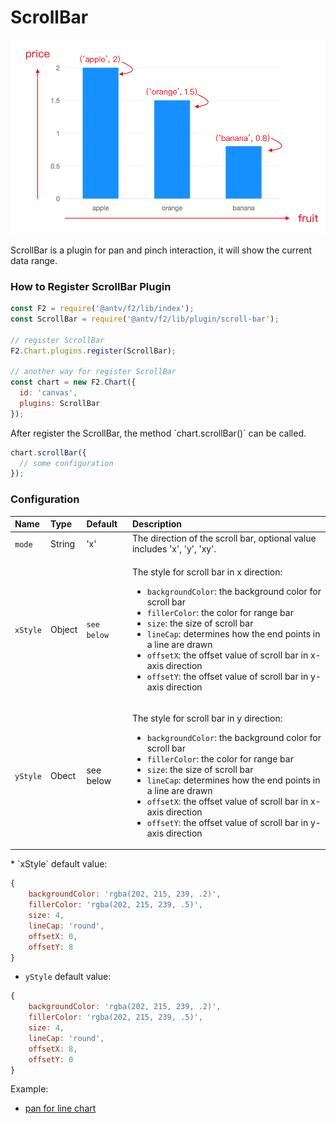 # ScrollBar

![](../../.gitbook/assets/image%20%2839%29.png)

ScrollBar is a plugin for pan and pinch interaction, it will show the current data range.

### How to Register ScrollBar Plugin

```javascript
const F2 = require('@antv/f2/lib/index');
const ScrollBar = require('@antv/f2/lib/plugin/scroll-bar');

// register ScrollBar
F2.Chart.plugins.register(ScrollBar); 

// another way for register ScrollBar
const chart = new F2.Chart({
  id: 'canvas',
  plugins: ScrollBar
});
```

After register the ScrollBar, the method \`chart.scrollBar\(\)\` can be called.

```javascript
chart.scrollBar({
  // some configuration
});
```

### Configuration

<table>
  <thead>
    <tr>
      <th style="text-align:left">Name</th>
      <th style="text-align:left">Type</th>
      <th style="text-align:left">Default</th>
      <th style="text-align:left">Description</th>
    </tr>
  </thead>
  <tbody>
    <tr>
      <td style="text-align:left"><code>mode</code>
      </td>
      <td style="text-align:left">String</td>
      <td style="text-align:left">'x'</td>
      <td style="text-align:left">The direction of the scroll bar, optional value includes 'x', 'y', 'xy'.</td>
    </tr>
    <tr>
      <td style="text-align:left"><code>xStyle</code>
      </td>
      <td style="text-align:left">Object</td>
      <td style="text-align:left"><code>see below</code>
      </td>
      <td style="text-align:left">
        <p>The style for scroll bar in x direction:</p>
        <ul>
          <li><code>backgroundColor</code>: the background color for scroll bar</li>
          <li><code>fillerColor</code>: the color for range bar</li>
          <li><code>size</code>: the size of scroll bar</li>
          <li><code>lineCap</code>: determines how the end points in a line are drawn</li>
          <li><code>offsetX</code>: the offset value of scroll bar in x-axis direction</li>
          <li><code>offsetY</code>: the offset value of scroll bar in y-axis direction</li>
        </ul>
      </td>
    </tr>
    <tr>
      <td style="text-align:left"><code>yStyle</code>
      </td>
      <td style="text-align:left">Obect</td>
      <td style="text-align:left">see below</td>
      <td style="text-align:left">
        <p>The style for scroll bar in y direction:</p>
        <ul>
          <li><code>backgroundColor</code>: the background color for scroll bar</li>
          <li><code>fillerColor</code>: the color for range bar</li>
          <li><code>size</code>: the size of scroll bar</li>
          <li><code>lineCap</code>: determines how the end points in a line are drawn</li>
          <li><code>offsetX</code>: the offset value of scroll bar in x-axis direction</li>
          <li><code>offsetY</code>: the offset value of scroll bar in y-axis direction</li>
        </ul>
      </td>
    </tr>
  </tbody>
</table>* `xStyle` default value:

```javascript
{
    backgroundColor: 'rgba(202, 215, 239, .2)',
    fillerColor: 'rgba(202, 215, 239, .5)',
    size: 4,
    lineCap: 'round',
    offsetX: 0,
    offsetY: 8
}
```

* `yStyle` default value:

```javascript
{
    backgroundColor: 'rgba(202, 215, 239, .2)',
    fillerColor: 'rgba(202, 215, 239, .5)',
    size: 4,
    lineCap: 'round',
    offsetX: 8,
    offsetY: 0
}
```

Example:

* [pan for line chart](https://antv.alipay.com/zh-cn/f2/3.x/demo/interaction/pan-for-line-chart.html)



